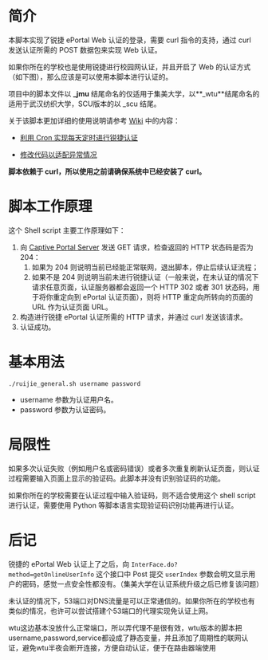 # 简介

本脚本实现了锐捷 ePortal Web 认证的登录，需要 curl 指令的支持，通过 curl 发送认证所需的 POST 数据包来实现 Web 认证。

如果你所在的学校也是使用锐捷进行校园网认证，并且开启了 Web 的认证方式（如下图），那么应该是可以使用本脚本进行认证的。

项目中的脚本文件以 **_jmu** 结尾命名的仅适用于集美大学，以**_wtu**结尾命名的适用于武汉纺织大学，SCU版本的以 _scu 结尾。

关于该脚本更加详细的使用说明请参考 [Wiki](https://github.com/LGiki/RuijiePortalLoginTool/wiki) 中的内容：

- [利用 Cron 实现每天定时进行锐捷认证](https://github.com/LGiki/RuijiePortalLoginTool/wiki/%E5%88%A9%E7%94%A8-Cron-%E5%AE%9E%E7%8E%B0%E6%AF%8F%E5%A4%A9%E5%AE%9A%E6%97%B6%E8%BF%9B%E8%A1%8C%E9%94%90%E6%8D%B7%E8%AE%A4%E8%AF%81)

- [修改代码以适配异常情况](https://github.com/LGiki/RuijiePortalLoginTool/wiki/%E4%BF%AE%E6%94%B9%E4%BB%A3%E7%A0%81%E4%BB%A5%E9%80%82%E9%85%8D%E5%BC%82%E5%B8%B8%E6%83%85%E5%86%B5)

**脚本依赖于 curl，所以使用之前请确保系统中已经安装了 curl。**

# 脚本工作原理

这个 Shell script 主要工作原理如下：

1. 向 [Captive Portal Server](https://en.wikipedia.org/wiki/Captive_portal) 发送 GET 请求，检查返回的 HTTP 状态码是否为 204：
   1. 如果为 204 则说明当前已经能正常联网，退出脚本，停止后续认证流程；
   2. 如果不是 204 则说明当前未进行锐捷认证（一般来说，在未认证的情况下请求任意页面，认证服务器都会返回一个 HTTP 302 或者 301 状态码，用于将你重定向到 ePortal 认证页面），则将 HTTP 重定向所转向的页面的 URL 作为认证页面 URL。
2. 构造进行锐捷 ePortal 认证所需的 HTTP 请求，并通过 curl 发送该请求。
3. 认证成功。

# 基本用法

```shell
./ruijie_general.sh username password
```

- username 参数为认证用户名。
- password 参数为认证密码。


# 局限性

如果多次认证失败（例如用户名或密码错误）或者多次重复刷新认证页面，则认证过程需要输入页面上显示的验证码。此脚本并没有识别验证码的功能。

如果你所在的学校需要在认证过程中输入验证码，则不适合使用这个 shell script 进行认证，需要使用 Python 等脚本语言实现验证码识别功能再进行认证。

# 后记

锐捷的 ePortal Web 认证上了之后，向 `InterFace.do?method=getOnlineUserInfo` 这个接口中 Post 提交 `userIndex` 参数会明文显示用户的密码，感觉一点安全性都没有。（集美大学在认证系统升级之后已修复该问题）

未认证的情况下，53端口对DNS流量是可以正常通信的。如果你所在的学校也有类似的情况，也许可以尝试搭建个53端口的代理实现免认证上网。

wtu这边基本没放什么正常端口，所以弄代理不是很有效，wtu版本的脚本把username,password,service都设成了静态变量，并且添加了周期性的联网认证，避免wtu半夜会断开连接，方便自动认证，便于在路由器端使用

